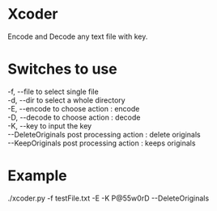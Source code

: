 # Xcoder
Encode and Decode any text file with key.

# Switches to use 
-f, --file  to select single file   
-d, --dir   to select a whole directory   
-E, --encode  to choose action : encode   
-D, --decode  to choose action : decode   
-K, --key     to input the key   
--DeleteOriginals   post processing action : delete originals   
--KeepOriginals     post processing action : keeps originals   

# Example
./xcoder.py -f testFile.txt -E -K P@55w0rD --DeleteOriginals

